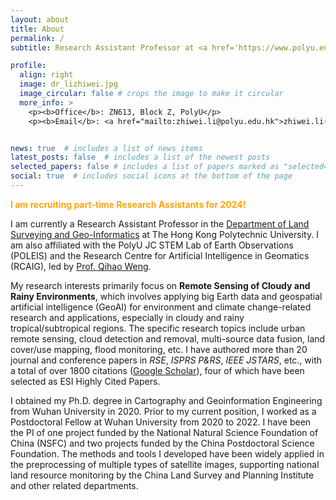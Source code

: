 ```yaml
---
layout: about
title: About
permalink: /
subtitle: Research Assistant Professor at <a href='https://www.polyu.edu.hk/'>The Hong Kong Polytechnic University</a>

profile:
  align: right
  image: dr_lizhiwei.jpg
  image_circular: false # crops the image to make it circular
  more_info: >
    <p><b>Office</b>: ZN613, Block Z, PolyU</p>
    <p><b>Email</b>: <a href="mailto:zhiwei.li@polyu.edu.hk">zhiwei.li(AT)polyu.edu.hk</a></p>


news: true  # includes a list of news items
latest_posts: false  # includes a list of the newest posts
selected_papers: false # includes a list of papers marked as "selected={true}"
social: true  # includes social icons at the bottom of the page
---
```


**<font color=orange>I am recruiting part-time Research Assistants for 2024!</font>**

I am currently a Research Assistant Professor in the <a href='https://www.polyu.edu.hk/lsgi/'>Department of Land Surveying and Geo-Informatics</a> at The Hong Kong Polytechnic University. I am also affiliated with the PolyU JC STEM Lab of Earth Observations (POLEIS) and the Research Centre for Artificial Intelligence in Geomatics (RCAIG), led by [Prof. Qihao Weng](https://qihaoweng.net/).

My research interests primarily focus on **Remote Sensing of Cloudy and Rainy Environments**, which involves applying big Earth data and geospatial artificial intelligence (GeoAI) for environment and climate change-related research and applications, especially in cloudy and rainy tropical/subtropical regions. The specific research topics include urban remote sensing, cloud detection and removal, multi-source data fusion, land cover/use mapping, flood monitoring, etc. I have authored more than 20 journal and conference papers in *RSE*, *ISPRS P&RS*, *IEEE JSTARS*, etc., with a total of over 1800 citations (<a href='https://scholar.google.com/citations?user=SlXpfWMAAAAJ'>Google Scholar</a>), four of which have been selected as ESI Highly Cited Papers.

I obtained my Ph.D. degree in Cartography and Geoinformation Engineering from Wuhan University in 2020. Prior to my current position, I worked as a Postdoctoral Fellow at Wuhan University from 2020 to 2022. I have been the PI of one project funded by the National Natural Science Foundation of China (NSFC) and two projects funded by the China Postdoctoral Science Foundation. The methods and tools I developed have been widely applied in the preprocessing of multiple types of satellite images, supporting national land resource monitoring by the China Land Survey and Planning Institute and other related departments.

